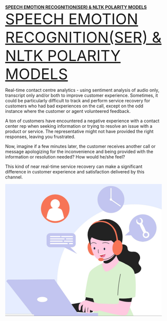 <u>**SPEECH EMOTION RECOGNITION(SER) & NLTK POLARITY MODELS**</u>
<span style="font-size: 48px; text-decoration: underline;">SPEECH EMOTION RECOGNITION(SER) & NLTK POLARITY MODELS</span>

Real-time contact centre analytics - using sentiment analysis of audio only, transcript only and/or both to improve customer experience.
Sometimes, it could be particularly difficult to track and perform service recovery for customers who had bad experiences on the call, except on the odd instance where the customer or agent volunteered feedback.

A ton of customers have encountered a negative experience with a contact center rep when seeking information or trying to resolve an issue with a product or service. The representative might not have provided the right responses, leaving you frustrated.

Now, imagine if a few minutes later, the customer receives another call or message apologizing for the inconvenience and being provided with the information or resolution needed? How would he/she feel?

This kind of near real-time service recovery can make a significant difference in customer experience and satisfaction delivered by this channel.

<img src="https://github.com/Sarah-Data/Real-time-contact-centre-analytics---Sentiment-Analysis/blob/main/Contact%20Centre%20jpeg.jpg" width="550" height="auto">
